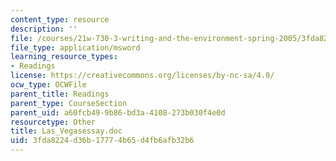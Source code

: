 ```yaml
---
content_type: resource
description: ''
file: /courses/21w-730-3-writing-and-the-environment-spring-2005/3fda8224d36b17774b65d4fb6afb32b6_Las_Vegasessay.doc
file_type: application/msword
learning_resource_types:
- Readings
license: https://creativecommons.org/licenses/by-nc-sa/4.0/
ocw_type: OCWFile
parent_title: Readings
parent_type: CourseSection
parent_uid: a60fcb49-9b86-bd3a-4108-273b030f4e0d
resourcetype: Other
title: Las_Vegasessay.doc
uid: 3fda8224-d36b-1777-4b65-d4fb6afb32b6
---
```


